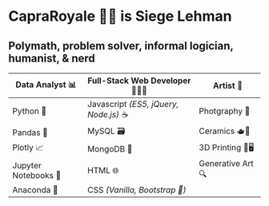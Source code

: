 # CapraRoyale 🐐👑 is Siege Lehman

## Polymath, problem solver, informal logician, humanist, & nerd

Data Analyst 📊 | Full-Stack Web Developer 🧑🏻‍💻 | Artist 🎨
---|---|---
|Python 🐍 | Javascript *(ES5, jQuery, Node.js)* ☕ | Photgraphy 📸|
|Pandas 🐼 | MySQL 🗃️ | Ceramics 🫖🍯|
|Plotly 📈 | MongoDB 💽 | 3D Printing 🤖🖥️|
|Jupyter Notebooks 📓 | HTML 🌐 | Generative Art 🔍|
|Anaconda 🐉 | CSS *(Vanilla, Bootstrap 👢)* |
